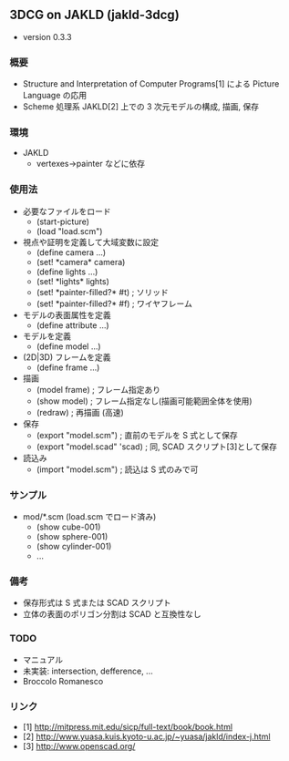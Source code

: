 ## 3DCG on JAKLD (jakld-3dcg)
* version 0.3.3

### 概要
* Structure and Interpretation of Computer Programs[1] による Picture Language の応用
* Scheme 処理系 JAKLD[2] 上での 3 次元モデルの構成, 描画, 保存

### 環境
* JAKLD
    * vertexes->painter などに依存

### 使用法
* 必要なファイルをロード
    * (start-picture)
    * (load "load.scm")
* 視点や証明を定義して大域変数に設定
    * (define camera ...)
    * (set! \*camera\* camera)
    * (define lights ...)
    * (set! \*lights\* lights)
    * (set! \*painter-filled?\* #t) ; ソリッド
    * (set! \*painter-filled?\* #f) ; ワイヤフレーム
* モデルの表面属性を定義
    * (define attribute ...)
* モデルを定義
    * (define model ...)
* (2D|3D) フレームを定義
    * (define frame ...)
* 描画
    * (model frame) ; フレーム指定あり
    * (show model)  ; フレーム指定なし(描画可能範囲全体を使用)
    * (redraw)      ; 再描画 (高速)
* 保存
    * (export "model.scm") ; 直前のモデルを S 式として保存
    * (export "model.scad" 'scad) ; 同, SCAD スクリプト[3]として保存
* 読込み
    * (import "model.scm") ; 読込は S 式のみで可

### サンプル
* mod/*.scm (load.scm でロード済み)
    * (show cube-001)
    * (show sphere-001)
    * (show cylinder-001)
    * ...

### 備考
* 保存形式は S 式または SCAD スクリプト
* 立体の表面のポリゴン分割は SCAD と互換性なし

### TODO
* マニュアル
* 未実装: intersection, defference, ...
* Broccolo Romanesco

### リンク
* [1] http://mitpress.mit.edu/sicp/full-text/book/book.html
* [2] http://www.yuasa.kuis.kyoto-u.ac.jp/~yuasa/jakld/index-j.html
* [3] http://www.openscad.org/
